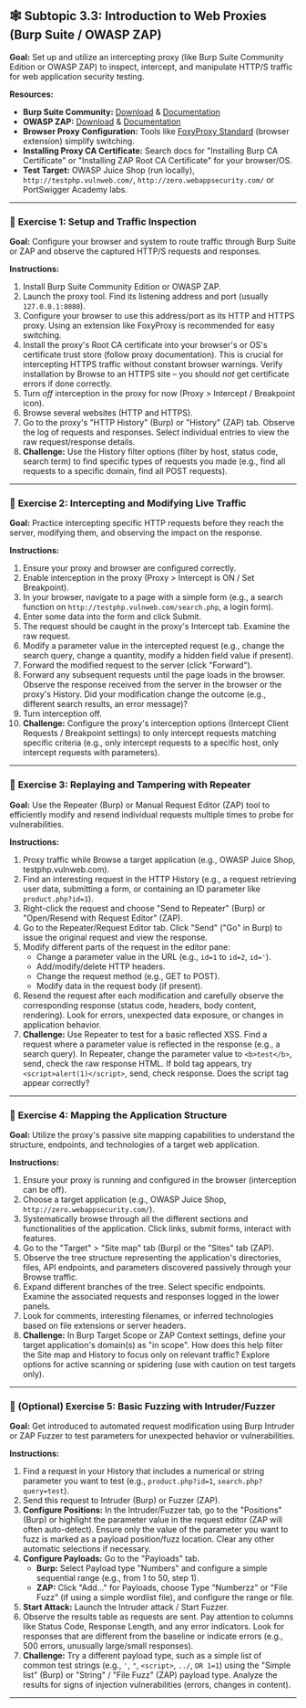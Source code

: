 ## 🕸️ Subtopic 3.3: Introduction to Web Proxies (Burp Suite / OWASP ZAP)

**Goal:** Set up and utilize an intercepting proxy (like Burp Suite Community Edition or OWASP ZAP) to inspect, intercept, and manipulate HTTP/S traffic for web application security testing.

**Resources:**

* **Burp Suite Community:** [Download](https://portswigger.net/burp/communitydownload) & [Documentation](https://portswigger.net/burp/documentation)
* **OWASP ZAP:** [Download](https://www.zaproxy.org/download/) & [Documentation](https://www.zaproxy.org/documentation/)
* **Browser Proxy Configuration:** Tools like [FoxyProxy Standard](https://getfoxyproxy.org/) (browser extension) simplify switching.
* **Installing Proxy CA Certificate:** Search docs for "Installing Burp CA Certificate" or "Installing ZAP Root CA Certificate" for your browser/OS.
* **Test Target:** OWASP Juice Shop (run locally), `http://testphp.vulnweb.com/`, `http://zero.webappsecurity.com/` or PortSwigger Academy labs.

---

### 🔹 **Exercise 1: Setup and Traffic Inspection**

**Goal:** Configure your browser and system to route traffic through Burp Suite or ZAP and observe the captured HTTP/S requests and responses.

**Instructions:**

1.  Install Burp Suite Community Edition or OWASP ZAP.
2.  Launch the proxy tool. Find its listening address and port (usually `127.0.0.1:8080`).
3.  Configure your browser to use this address/port as its HTTP and HTTPS proxy. Using an extension like FoxyProxy is recommended for easy switching.
4.  Install the proxy's Root CA certificate into your browser's or OS's certificate trust store (follow proxy documentation). This is crucial for intercepting HTTPS traffic without constant browser warnings. Verify installation by Browse to an HTTPS site – you should *not* get certificate errors if done correctly.
5.  Turn *off* interception in the proxy for now (Proxy > Intercept / Breakpoint icon).
6.  Browse several websites (HTTP and HTTPS).
7.  Go to the proxy's "HTTP History" (Burp) or "History" (ZAP) tab. Observe the log of requests and responses. Select individual entries to view the raw request/response details.
8.  **Challenge:** Use the History filter options (filter by host, status code, search term) to find specific types of requests you made (e.g., find all requests to a specific domain, find all POST requests).

---

### 🔹 **Exercise 2: Intercepting and Modifying Live Traffic**

**Goal:** Practice intercepting specific HTTP requests before they reach the server, modifying them, and observing the impact on the response.

**Instructions:**

1.  Ensure your proxy and browser are configured correctly.
2.  Enable interception in the proxy (Proxy > Intercept is ON / Set Breakpoint).
3.  In your browser, navigate to a page with a simple form (e.g., a search function on `http://testphp.vulnweb.com/search.php`, a login form).
4.  Enter some data into the form and click Submit.
5.  The request should be caught in the proxy's Intercept tab. Examine the raw request.
6.  Modify a parameter value in the intercepted request (e.g., change the search query, change a quantity, modify a hidden field value if present).
7.  Forward the modified request to the server (click "Forward").
8.  Forward any subsequent requests until the page loads in the browser. Observe the response received from the server in the browser or the proxy's History. Did your modification change the outcome (e.g., different search results, an error message)?
9.  Turn interception off.
10. **Challenge:** Configure the proxy's interception options (Intercept Client Requests / Breakpoint settings) to only intercept requests matching specific criteria (e.g., only intercept requests to a specific host, only intercept requests with parameters).

---

### 🔹 **Exercise 3: Replaying and Tampering with Repeater**

**Goal:** Use the Repeater (Burp) or Manual Request Editor (ZAP) tool to efficiently modify and resend individual requests multiple times to probe for vulnerabilities.

**Instructions:**

1.  Proxy traffic while Browse a target application (e.g., OWASP Juice Shop, testphp.vulnweb.com).
2.  Find an interesting request in the HTTP History (e.g., a request retrieving user data, submitting a form, or containing an ID parameter like `product.php?id=1`).
3.  Right-click the request and choose "Send to Repeater" (Burp) or "Open/Resend with Request Editor" (ZAP).
4.  Go to the Repeater/Request Editor tab. Click "Send" ("Go" in Burp) to issue the original request and view the response.
5.  Modify different parts of the request in the editor pane:
    * Change a parameter value in the URL (e.g., `id=1` to `id=2`, `id='`).
    * Add/modify/delete HTTP headers.
    * Change the request method (e.g., GET to POST).
    * Modify data in the request body (if present).
6.  Resend the request after each modification and carefully observe the corresponding response (status code, headers, body content, rendering). Look for errors, unexpected data exposure, or changes in application behavior.
7.  **Challenge:** Use Repeater to test for a basic reflected XSS. Find a request where a parameter value is reflected in the response (e.g., a search query). In Repeater, change the parameter value to `<b>test</b>`, send, check the raw response HTML. If bold tag appears, try `<script>alert(1)</script>`, send, check response. Does the script tag appear correctly?

---

### 🔹 **Exercise 4: Mapping the Application Structure**

**Goal:** Utilize the proxy's passive site mapping capabilities to understand the structure, endpoints, and technologies of a target web application.

**Instructions:**

1.  Ensure your proxy is running and configured in the browser (interception can be off).
2.  Choose a target application (e.g., OWASP Juice Shop, `http://zero.webappsecurity.com/`).
3.  Systematically browse through all the different sections and functionalities of the application. Click links, submit forms, interact with features.
4.  Go to the "Target" > "Site map" tab (Burp) or the "Sites" tab (ZAP).
5.  Observe the tree structure representing the application's directories, files, API endpoints, and parameters discovered passively through your Browse traffic.
6.  Expand different branches of the tree. Select specific endpoints. Examine the associated requests and responses logged in the lower panels.
7.  Look for comments, interesting filenames, or inferred technologies based on file extensions or server headers.
8.  **Challenge:** In Burp Target Scope or ZAP Context settings, define your target application's domain(s) as "in scope". How does this help filter the Site map and History to focus only on relevant traffic? Explore options for active scanning or spidering (use with caution on test targets only).

---

### 🔹 **(Optional) Exercise 5: Basic Fuzzing with Intruder/Fuzzer**

**Goal:** Get introduced to automated request modification using Burp Intruder or ZAP Fuzzer to test parameters for unexpected behavior or vulnerabilities.

**Instructions:**

1.  Find a request in your History that includes a numerical or string parameter you want to test (e.g., `product.php?id=1`, `search.php?query=test`).
2.  Send this request to Intruder (Burp) or Fuzzer (ZAP).
3.  **Configure Positions:** In the Intruder/Fuzzer tab, go to the "Positions" (Burp) or highlight the parameter value in the request editor (ZAP will often auto-detect). Ensure only the value of the parameter you want to fuzz is marked as a payload position/fuzz location. Clear any other automatic selections if necessary.
4.  **Configure Payloads:** Go to the "Payloads" tab.
    * **Burp:** Select Payload type "Numbers" and configure a simple sequential range (e.g., from 1 to 50, step 1).
    * **ZAP:** Click "Add..." for Payloads, choose Type "Numberzz" or "File Fuzz" (if using a simple wordlist file), and configure the range or file.
5.  **Start Attack:** Launch the Intruder attack / Start Fuzzer.
6.  Observe the results table as requests are sent. Pay attention to columns like Status Code, Response Length, and any error indicators. Look for responses that are different from the baseline or indicate errors (e.g., 500 errors, unusually large/small responses).
7.  **Challenge:** Try a different payload type, such as a simple list of common test strings (e.g., `'`, `"`, `<script>`, `../`, `OR 1=1`) using the "Simple list" (Burp) or "String" / "File Fuzz" (ZAP) payload type. Analyze the results for signs of injection vulnerabilities (errors, changes in content).

---